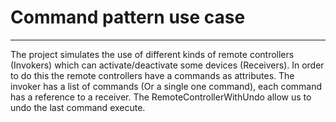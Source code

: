 # Command pattern use case
___
The project simulates the use of different kinds of remote controllers (Invokers) which can
activate/deactivate some devices (Receivers). In order to do this the remote controllers have a
commands as attributes.
The invoker has a list of commands (Or a single one command), each command has a reference
to a receiver.
The RemoteControllerWithUndo allow us to undo the last command execute.